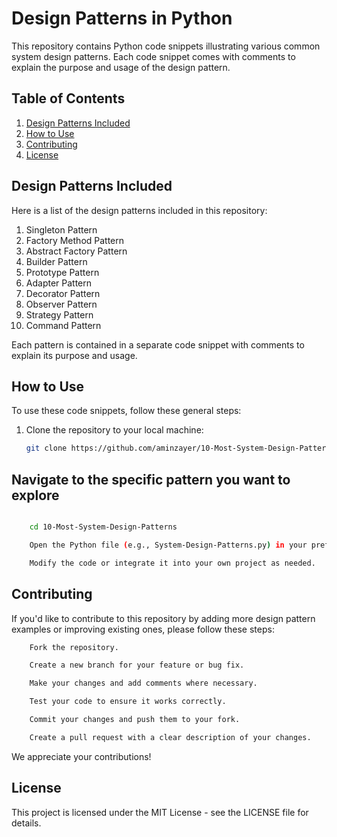 # Design Patterns in Python

This repository contains Python code snippets illustrating various common system design patterns. Each code snippet comes with comments to explain the purpose and usage of the design pattern.

## Table of Contents

1. [Design Patterns Included](#design-patterns-included)
2. [How to Use](#how-to-use)
3. [Contributing](#contributing)
4. [License](#license)

## Design Patterns Included

Here is a list of the design patterns included in this repository:

1. Singleton Pattern
2. Factory Method Pattern
3. Abstract Factory Pattern
4. Builder Pattern
5. Prototype Pattern
6. Adapter Pattern
7. Decorator Pattern
8. Observer Pattern
9. Strategy Pattern
10. Command Pattern

Each pattern is contained in a separate code snippet with comments to explain its purpose and usage.

## How to Use

To use these code snippets, follow these general steps:

1. Clone the repository to your local machine:

   ```bash
   git clone https://github.com/aminzayer/10-Most-System-Design-Patterns.git
    ```

## Navigate to the specific pattern you want to explore

```bash

    cd 10-Most-System-Design-Patterns

    Open the Python file (e.g., System-Design-Patterns.py) in your preferred development environment or text editor to see the code and comments.

    Modify the code or integrate it into your own project as needed.
```

## Contributing

If you'd like to contribute to this repository by adding more design pattern examples or improving existing ones, please follow these steps:

```bash
    Fork the repository.

    Create a new branch for your feature or bug fix.

    Make your changes and add comments where necessary.

    Test your code to ensure it works correctly.

    Commit your changes and push them to your fork.

    Create a pull request with a clear description of your changes.
```

We appreciate your contributions!

## License

This project is licensed under the MIT License - see the LICENSE file for details.
